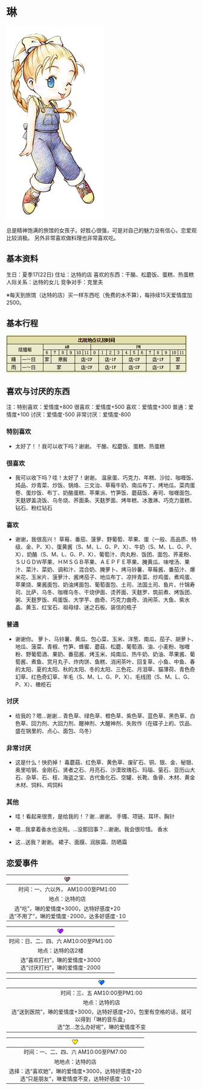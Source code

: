 # 琳

![琳.png](琳.png)

总是精神饱满的旅馆的女孩子。好胜心很强，可是对自己的魅力没有信心，恋爱观比较消极。
另外非常喜欢做料理也非常喜欢吃。

## 基本资料

生日：夏季17(22日)
住址：达特的店
喜欢的东西：干酪、松蘑饭、蛋糕、热蛋糕
人际关系：达特的女儿
竞争对手：克里夫

※每天到旅馆（达特的店）买一样东西吃（免费的水不算），每持续15天爱情度加2500。

## 基本行程

![琳行程.png](琳行程.png)

## 喜欢与讨厌的东西

注：特别喜欢：爱情度+800 很喜欢：爱情度+500 喜欢：爱情度+300 普通：爱情度+100 讨厌：爱情度-500 非常讨厌：爱情度-800

### 特别喜欢

- 太好了！！我可以收下吗？谢谢。
干酪、松蘑饭、蛋糕、热蛋糕

### 很喜欢

- 我可以收下吗？哇！太好了！谢谢。
温泉蛋、巧克力、年糕、沙拉、咖喱饭、炖品、炒青菜、炒饭、锅烙、三文治、草莓牛奶、南瓜布丁、烤地瓜、菜肉蛋卷、蛋炒饭、布丁、奶酪蛋糕、苹果派、竹笋饭、蘑菇饭、寿司、咖喱面包、天麸锣盖浇饭、乌冬烧、荞面条、天麸罗面、烤年糕、冰激淋、巧克力蛋糕、钻石、粉红钻石

### 喜欢

- 谢谢，我很高兴！
草莓、番茄、菠萝、野葡萄、苹果、蛋（一般、高品质、特级、金、P、X）、蛋黄酱（S、M、L、G、P、X）、牛奶（S、M、L、G、P、X）、奶酪（S、M、L、G、P、X）、葡萄汁、肉丸粉、饭团、面包、荞麦粉、ＳＵＧＤＷ苹果、ＨＭＳＧＢ苹果、ＡＥＰＦＥ苹果、腌黄瓜、味噌汤、果汁、菜汁、菜奶、调和汁、混合奶、腌萝卜、烤马铃薯、草莓酱、番茄汁、爆米花、玉米片、菠萝汁、酱烤茄子、地瓜布丁、凉拌青菜、炒鸡蛋、煮鸡蛋、苹果烧、果酱面包、奶油烤面包、葡萄面包、土司、法国土司、鱼片、什锦寿司、比萨、乌冬、咖喱乌冬、干烧伊面、烫荞面、天麸罗、筑前煮、烤饭团、粥、天麸罗饭、鸡蛋饭、大学芋、曲奇、巧克力曲奇、消闲茶、大鱼、紫水晶、黄玉、红宝石、祖母绿、迷之石板、装信的瓶子

### 普通

- 谢谢你。
萝卜、马铃薯、黄瓜、包心菜、玉米、洋葱、南瓜、茄子、胡萝卜、地瓜、菠菜、青椒、竹笋、蜂蜜、蘑菇、松蘑、葡萄酒、油、小麦粉、咖喱粉、野葡萄酒、果奶、番茄酱、烤玉米、炖南瓜、热牛奶、奶油、苹果酱、葡萄酱、煮鱼、赏月丸子、炸肉饼、鱼糕、消闲茶叶、回复草、小鱼、中鱼、春的太阳、夏的太阳、秋的太阳、冬的太阳、三色花、月泪草、猫薄荷、青色奇幻草、红色奇幻草、羊毛（S、M、L、G、P、X）、毛线团（S、M、L、G、P、X）、橄榄石

### 讨厌

- 给我的？嗯…谢谢…
青色草、绿色草、橙色草、紫色草、蓝色草、黑色草、白色草、回力剂、大回力剂、醒神剂、大醒神剂、失败作（在碟子上的、饮品、盛在锅里的、点心、面包、乌冬）

### 非常讨厌

- 这是什么！快扔掉！
毒蘑菇、红色草、黄色草、废矿石、铜、银、金、秘银、奥里哈钢、金刚石、贤者之石、月亮石、沙漠玫瑰石、玛瑙、萤石、亚历山大石、杂草、石、枝、海盗之宝、古代鱼化石、空罐、长靴、鱼骨、木材、黄金木材、饲料、鸡饲料

### 其他

- 哇！看起来很贵，是给我的！？谢…谢谢。
手镯、项链、耳环、胸针

- 嗯…我拿着香水也没用。…没那回事？…谢谢。我会很珍惜。
香水

- 这…送我？谢谢。
裙子、面膜、润肤霜、防晒霜

## 恋爱事件

|![黑心.png](黑心.png)
|:-:
|时间：一、六以外， AM10:00至PM1:00
|地点：达特的店
|选“吃”，琳的爱情度+3000，达特好感度+20<br>选“不用了”，琳的爱情度-2000，达多好感度-10


|![紫心.png](紫心.png)
|:-:
|时间：日、二、四、六 AM10:00至PM1:00
|地点：达特的店2楼
|选“喜欢打扫”，琳的爱情度+3000<br>选“讨厌打扫”，琳的爱情度-2000

|![蓝心.png](蓝心.png)
|:-:
|时间：三、五 AM10:00至PM1:00
|地点：达特的店
|选“送到医院”，琳的爱情度+3000，达特好感度+20，包里有空格的话，就可以得到「琳的音乐盒」<br>选“怎…怎么办好呢”，琳的爱情度不变

|![黄心.png](黄心.png)
|:-:
|时间：一、二、四、六 AM10:00至PM7:00
|地地点：达特的店
|选择：选“喜欢她”，琳的爱情度+3000，达特好感度+20<br>选“只是朋友”，琳爱情度不变，达特好感度-10
